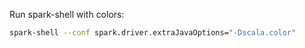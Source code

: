 Run spark-shell with colors:

```bash
spark-shell --conf spark.driver.extraJavaOptions="-Dscala.color"
```